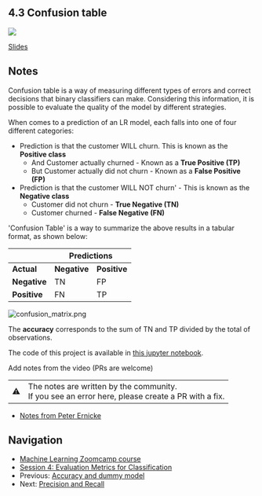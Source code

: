 
## 4.3 Confusion table

<a href="https://www.youtube.com/watch?v=Jt2dDLSlBng&list=PL3MmuxUbc_hIhxl5Ji8t4O6lPAOpHaCLR"><img src="images/thumbnail-4-03.jpg"></a>
 

[Slides](https://www.slideshare.net/AlexeyGrigorev/ml-zoomcamp-4-evaluation-metrics-for-classification)


## Notes

Confusion table is a way of measuring different types of errors and correct decisions that binary classifiers can make. Considering this information, it is possible to evaluate the quality of the model by different strategies.

When comes to a prediction of an LR model, each falls into one of four different categories:

* Prediction is that the customer WILL churn. This is known as the **Positive class**
    * And Customer actually churned - Known as a **True Positive (TP)**
    * But Customer actually did not churn - Known as a **False Positive (FP)**
* Prediction is that the customer WILL NOT churn' - This is known as the **Negative class**
    * Customer did not churn - **True Negative (TN)**
    * Customer churned - **False Negative (FN)**

'Confusion Table' is a way to summarize the above results in a tabular format, as shown below: 

<table>
  <thead>
    <tr>
      <th></th>
      <th colspan="2"><b>Predictions</b></th>
    </tr>
  </thead>
  <tbody>
    <tr>
      <td><b>Actual</b></td>
      <td><b>Negative</b></td>
      <td><b>Positive</b></td>
    </tr>
   <tr>
      <td><b>Negative</b></td>
      <td>TN</td>
      <td>FP</td>
    </tr>
    <tr>
      <td><b>Positive</b></td>
      <td>FN</td>
      <td>TP</td>
    </tr>
  </tbody>
</table>

![confusion_matrix.png](images%2Fconfusion_matrix.png)

The **accuracy** corresponds to the sum of TN and TP divided by the total of observations. 

The code of this project is available in [this jupyter notebook](notebook.ipynb).  

Add notes from the video (PRs are welcome)

<table>
   <tr>
      <td>⚠️</td>
      <td>
         The notes are written by the community. <br>
         If you see an error here, please create a PR with a fix.
      </td>
   </tr>
</table>

* [Notes from Peter Ernicke](https://knowmledge.com/2023/10/04/ml-zoomcamp-2023-evaluation-metrics-for-classification-part-3/)

## Navigation

* [Machine Learning Zoomcamp course](../)
* [Session 4: Evaluation Metrics for Classification](./)
* Previous: [Accuracy and dummy model](02-accuracy.md)
* Next: [Precision and Recall](04-precision-recall.md)

